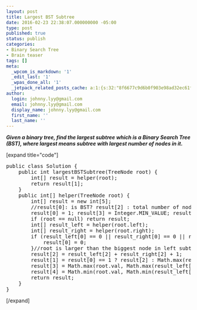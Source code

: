 ```yaml
---
layout: post
title: Largest BST Subtree
date: 2016-02-23 22:38:07.000000000 -05:00
type: post
published: true
status: publish
categories:
- Binary Search Tree
- Brain teaser
tags: []
meta:
  _wpcom_is_markdown: '1'
  _edit_last: '1'
  _wpas_done_all: '1'
  _jetpack_related_posts_cache: a:1:{s:32:"8f6677c9d6b0f903e98ad32ec61f8deb";a:2:{s:7:"expires";i:1468948262;s:7:"payload";a:3:{i:0;a:1:{s:2:"id";i:1193;}i:1;a:1:{s:2:"id";i:1249;}i:2;a:1:{s:2:"id";i:1198;}}}}
author:
  login: johnny.lyy@gmail.com
  email: johnny.lyy@gmail.com
  display_name: johnny.lyy@gmail.com
  first_name: ''
  last_name: ''
---
```

<p><strong><em>Given a binary tree, find the largest subtree which is a Binary Search Tree (BST), where largest means subtree with largest number of nodes in it.</em></strong></p>
<p>[expand title="code"]</p>
<pre>
public class Solution {
    public int largestBSTSubtree(TreeNode root) {
        int[] result = helper(root);
        return result[1];
    }
    public int[] helper(TreeNode root) {
        int[] result = new int[5];
        //result[0]: is BST? result[2] : total number of nodes, result[3]: maximum value, result[4] minimum value
        result[0] = 1; result[3] = Integer.MIN_VALUE; result[4] = Integer.MAX_VALUE;
        if (root == null) return result;
        int[] result_left = helper(root.left);
        int[] result_right = helper(root.right);
        if (result_left[0] == 0 || result_right[0] == 0 || root.val >= result_right[4] || root.val <= result_left[3]) {
            result[0] = 0;
        }//root is larger than the biggest node in left subtree and smaller than smallest node in right subtree
        result[2] = result_left[2] + result_right[2] + 1;
        result[1] = result[0] == 1 ? result[2] : Math.max(result_left[1], result_right[1]);
        result[3] = Math.max(root.val, Math.max(result_left[3], result_right[3]));
        result[4] = Math.min(root.val, Math.min(result_left[4], result_right[4]));
        return result;
    }
}
</pre>
<p>[/expand]</p>
